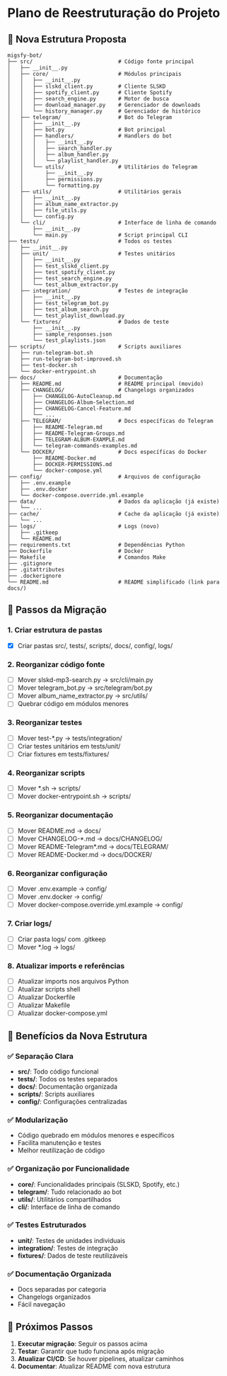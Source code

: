 # Plano de Reestruturação do Projeto

## 📁 Nova Estrutura Proposta

```
migsfy-bot/
├── src/                           # Código fonte principal
│   ├── __init__.py
│   ├── core/                      # Módulos principais
│   │   ├── __init__.py
│   │   ├── slskd_client.py        # Cliente SLSKD
│   │   ├── spotify_client.py      # Cliente Spotify
│   │   ├── search_engine.py       # Motor de busca
│   │   ├── download_manager.py    # Gerenciador de downloads
│   │   └── history_manager.py     # Gerenciador de histórico
│   ├── telegram/                  # Bot do Telegram
│   │   ├── __init__.py
│   │   ├── bot.py                 # Bot principal
│   │   ├── handlers/              # Handlers do bot
│   │   │   ├── __init__.py
│   │   │   ├── search_handler.py
│   │   │   ├── album_handler.py
│   │   │   └── playlist_handler.py
│   │   └── utils/                 # Utilitários do Telegram
│   │       ├── __init__.py
│   │       ├── permissions.py
│   │       └── formatting.py
│   ├── utils/                     # Utilitários gerais
│   │   ├── __init__.py
│   │   ├── album_name_extractor.py
│   │   ├── file_utils.py
│   │   └── config.py
│   └── cli/                       # Interface de linha de comando
│       ├── __init__.py
│       └── main.py                # Script principal CLI
├── tests/                         # Todos os testes
│   ├── __init__.py
│   ├── unit/                      # Testes unitários
│   │   ├── __init__.py
│   │   ├── test_slskd_client.py
│   │   ├── test_spotify_client.py
│   │   ├── test_search_engine.py
│   │   └── test_album_extractor.py
│   ├── integration/               # Testes de integração
│   │   ├── __init__.py
│   │   ├── test_telegram_bot.py
│   │   ├── test_album_search.py
│   │   └── test_playlist_download.py
│   └── fixtures/                  # Dados de teste
│       ├── __init__.py
│       ├── sample_responses.json
│       └── test_playlists.json
├── scripts/                       # Scripts auxiliares
│   ├── run-telegram-bot.sh
│   ├── run-telegram-bot-improved.sh
│   ├── test-docker.sh
│   └── docker-entrypoint.sh
├── docs/                          # Documentação
│   ├── README.md                  # README principal (movido)
│   ├── CHANGELOG/                 # Changelogs organizados
│   │   ├── CHANGELOG-AutoCleanup.md
│   │   ├── CHANGELOG-Album-Selection.md
│   │   ├── CHANGELOG-Cancel-Feature.md
│   │   └── ...
│   ├── TELEGRAM/                  # Docs específicas do Telegram
│   │   ├── README-Telegram.md
│   │   ├── README-Telegram-Groups.md
│   │   ├── TELEGRAM-ALBUM-EXAMPLE.md
│   │   └── telegram-commands-examples.md
│   └── DOCKER/                    # Docs específicas do Docker
│       ├── README-Docker.md
│       ├── DOCKER-PERMISSIONS.md
│       └── docker-compose.yml
├── config/                        # Arquivos de configuração
│   ├── .env.example
│   ├── .env.docker
│   └── docker-compose.override.yml.example
├── data/                          # Dados da aplicação (já existe)
│   └── ...
├── cache/                         # Cache da aplicação (já existe)
│   └── ...
├── logs/                          # Logs (novo)
│   ├── .gitkeep
│   └── README.md
├── requirements.txt               # Dependências Python
├── Dockerfile                     # Docker
├── Makefile                       # Comandos Make
├── .gitignore
├── .gitattributes
├── .dockerignore
└── README.md                      # README simplificado (link para docs/)
```

## 🔄 Passos da Migração

### 1. Criar estrutura de pastas
- [x] Criar pastas src/, tests/, scripts/, docs/, config/, logs/

### 2. Reorganizar código fonte
- [ ] Mover slskd-mp3-search.py → src/cli/main.py
- [ ] Mover telegram_bot.py → src/telegram/bot.py
- [ ] Mover album_name_extractor.py → src/utils/
- [ ] Quebrar código em módulos menores

### 3. Reorganizar testes
- [ ] Mover test-*.py → tests/integration/
- [ ] Criar testes unitários em tests/unit/
- [ ] Criar fixtures em tests/fixtures/

### 4. Reorganizar scripts
- [ ] Mover *.sh → scripts/
- [ ] Mover docker-entrypoint.sh → scripts/

### 5. Reorganizar documentação
- [ ] Mover README.md → docs/
- [ ] Mover CHANGELOG-*.md → docs/CHANGELOG/
- [ ] Mover README-Telegram*.md → docs/TELEGRAM/
- [ ] Mover README-Docker.md → docs/DOCKER/

### 6. Reorganizar configuração
- [ ] Mover .env.example → config/
- [ ] Mover .env.docker → config/
- [ ] Mover docker-compose.override.yml.example → config/

### 7. Criar logs/
- [ ] Criar pasta logs/ com .gitkeep
- [ ] Mover *.log → logs/

### 8. Atualizar imports e referências
- [ ] Atualizar imports nos arquivos Python
- [ ] Atualizar scripts shell
- [ ] Atualizar Dockerfile
- [ ] Atualizar Makefile
- [ ] Atualizar docker-compose.yml

## 🎯 Benefícios da Nova Estrutura

### ✅ Separação Clara
- **src/**: Todo código funcional
- **tests/**: Todos os testes separados
- **docs/**: Documentação organizada
- **scripts/**: Scripts auxiliares
- **config/**: Configurações centralizadas

### ✅ Modularização
- Código quebrado em módulos menores e específicos
- Facilita manutenção e testes
- Melhor reutilização de código

### ✅ Organização por Funcionalidade
- **core/**: Funcionalidades principais (SLSKD, Spotify, etc.)
- **telegram/**: Tudo relacionado ao bot
- **utils/**: Utilitários compartilhados
- **cli/**: Interface de linha de comando

### ✅ Testes Estruturados
- **unit/**: Testes de unidades individuais
- **integration/**: Testes de integração
- **fixtures/**: Dados de teste reutilizáveis

### ✅ Documentação Organizada
- Docs separadas por categoria
- Changelogs organizados
- Fácil navegação

## 🚀 Próximos Passos

1. **Executar migração**: Seguir os passos acima
2. **Testar**: Garantir que tudo funciona após migração
3. **Atualizar CI/CD**: Se houver pipelines, atualizar caminhos
4. **Documentar**: Atualizar README com nova estrutura
